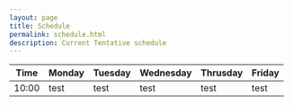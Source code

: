 ```yaml
---
layout: page
title: Schedule
permalink: schedule.html
description: Current Tentative schedule
---
```


Time | Monday | Tuesday | Wednesday | Thrusday | Friday |
---|---|---|---|---|---|
10:00 | test | test | test |test | test |
